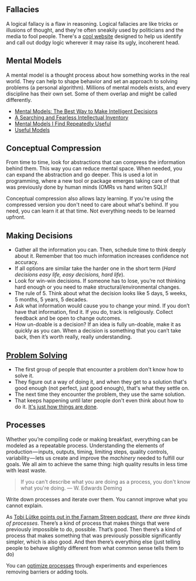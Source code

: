 ## Fallacies

A logical fallacy is a flaw in reasoning.
Logical fallacies are like tricks or illusions of thought, and they're often sneakily used by politicians and the media to fool people.
There's a [cool website][fallacies] designed to help us identify and call out dodgy logic wherever it may raise its ugly, incoherent head.

## Mental Models

A mental model is a thought process about how something works in the real world.
They can help to shape behavior and set an approach to solving problems (a personal algorithm).
Millions of mental models exists, and every discipline has their own set. Some of them overlap and might be called differently.

- [Mental Models: The Best Way to Make Intelligent Decisions][farnam-mental-models]
- [A Searching and Fearless Intellectual Inventory][kent-mental-models]
- [Mental Models I Find Repeatedly Useful][gabriel-mental-models]
- [Useful Models][slava-mental-models]

[fallacies]: https://yourlogicalfallacyis.com/
[farnam-mental-models]: https://www.farnamstreetblog.com/mental-models/
[gabriel-mental-models]: https://medium.com/@yegg/mental-models-i-find-repeatedly-useful-936f1cc405d#.vvrgpsu13
[slava-mental-models]: http://www.defmacro.org/2016/12/22/models.html
[kent-mental-models]: https://www.facebook.com/notes/kent-beck/a-searching-and-fearless-intellectual-inventory/1179765038723025

## Conceptual Compression

From time to time, look for abstractions that can compress the information behind them. This way you can reduce mental space. When needed, you can expand the abstraction and go deeper. This is used a lot in programming, where a new tool or package emerges taking care of that was previously done by human minds (OMRs vs hand writen SQL)!

Conceptual compression also allows lazy learning. If you're using the compressed version you don't need to care about what's behind. If you need, you can learn it at that time. Not everything needs to be learned upfront.

## Making Decisions

- Gather all the information you can. Then, schedule time to think deeply about it. Remember that too much information increases confidence not accuracy.
- If all options are similar take the harder one in the short term (_Hard decisions easy life, easy decisions, hard life_).
- Look for win-win decisions. If someone has to lose, you’re not thinking hard enough or you need to make structural/environmental changes.
- The rule of 5. Think about what the decision looks like 5 days, 5 weeks, 5 months, 5 years, 5 decades.
- Ask what information would cause you to change your mind. If you don’t have that information, find it. If you do, track is religiously. Collect feedback and be open to change outcomes.
- How un-doable is a decision? If an idea is fully un-doable, make it as quickly as you can. When a decision is something that you can’t take back, then it’s worth really, really understanding.

## [Problem Solving](http://gordonbrander.com/pattern/culture-is-a-shared-mechanism-for-problem-solving/)

- The first group of people that encounter a problem don't know how to solve it.
- They figure out a way of doing it, and when they get to a solution that's good enough (not perfect, just good enough), that's what they settle on.
- The next time they encounter the problem, they use the same solution.
- That keeps happening until later people don't even think about how to do it. [It's just how things are done][einstellung].

[einstellung]: https://en.wikipedia.org/wiki/Einstellung_effect

## Processes

Whether you’re compiling code or making breakfast, everything can be modeled as a repeatable process.
Understanding the elements of production — inputs, outputs, timing, limiting steps, quality controls, variability — lets us create and improve the _machinery_ needed to fulfill our goals.
We all aim to achieve the same thing: high quality results in less time with least waste.

> If you can't describe what you are doing as a process, you don't know what you're doing. — W. Edwards Deming

Write down processes and iterate over them. You cannot improve what you cannot explain.

As [Tobi Lütke points out in the Farnam Streen podcast][toby-fs], *there are three kinds of processes*. There’s a kind of process that makes things that were previously impossible to do, possible. That’s good. Then there’s a kind of process that makes something that was previously possible significantly simpler, which is also good. And then there’s everything else (just telling people to behave slightly different from what common sense tells them to do)

You can [optimize processes][system-thinking] through experiments and experiences removing barriers or adding tools.

[toby-fs]: https://fs.blog/tobi-lutke/
[system-thinking]: https://youtu.be/lhbLNBqhQkc